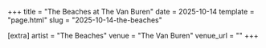 +++
title = "The Beaches at The Van Buren"
date = 2025-10-14
template = "page.html"
slug = "2025-10-14-the-beaches"

[extra]
artist = "The Beaches"
venue = "The Van Buren"
venue_url = ""
+++
